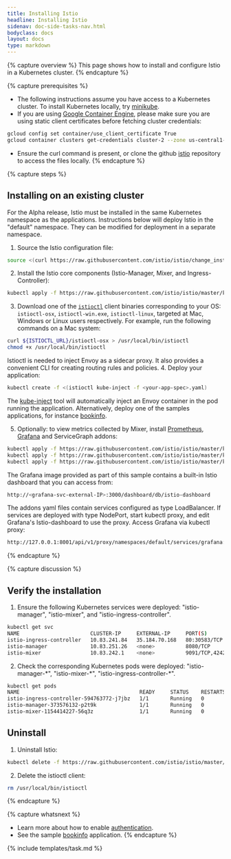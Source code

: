 ```yaml
---
title: Installing Istio
headline: Installing Istio
sidenav: doc-side-tasks-nav.html
bodyclass: docs
layout: docs
type: markdown
---
```

{% capture overview %}
This page shows how to install and configure Istio in a Kubernetes cluster.
{% endcapture %}

{% capture prerequisites %}
* The following instructions assume you have access to a Kubernetes cluster. To install Kubernetes locally, try [minikube](https://kubernetes.io/docs/getting-started-guides/minikube/).
* If you are using [Google Container Engine](https://cloud.google.com/container-engine), please make sure you are using static client certificates before fetching cluster credentials:
```bash
gcloud config set container/use_client_certificate True
gcloud container clusters get-credentials cluster-2 --zone us-central1-a --project istio-demo
```
* Ensure the curl command is present, or clone the github [istio](https://github.com/istio/istio) repository to access the files locally.
{% endcapture %}

{% capture steps %}
## Installing on an existing cluster
For the Alpha release, Istio must be installed in the same Kubernetes namespace as the applications. Instructions below will deploy Istio in the "default" namespace. They can be modified for deployment in a separate namespace.

1. Source the Istio configuration file:
```bash
source <(curl https://raw.githubusercontent.com/istio/istio/change_install/istio.VERSION)
```
2. Install the Istio core components (Istio-Manager, Mixer, and Ingress-Controller):
```bash
kubectl apply -f https://raw.githubusercontent.com/istio/istio/master/kubernetes/istio.yaml
```
3. Download one of the [`istioctl`]({{site.bareurl}}/docs/reference/istioctl.html) client binaries corresponding to your OS: `istioctl-osx`, `istioctl-win.exe`,
`istioctl-linux`, targeted at Mac, Windows or Linux users respectively. For example, run the following commands on a Mac system:
```bash
curl ${ISTIOCTL_URL}/istioctl-osx > /usr/local/bin/istioctl
chmod +x /usr/local/bin/istioctl
```
Istioctl is needed to inject Envoy as a sidecar proxy. It also provides a convenient CLI for creating routing rules and policies.
4. Deploy your application:
```bash
kubectl create -f <(istioctl kube-inject -f <your-app-spec>.yaml)
```
The [kube-inject]({{site.bareurl}}/docs/reference/istioctl.html##kube-inject) tool will automatically inject an Envoy container in the pod running the application.
Alternatively, deploy one of the samples applications, for instance [bookinfo]({{site.bareurl}}/docs/samples/bookinfo.html).

5. Optionally: to view metrics collected by Mixer, install [Prometheus](https://prometheus.io), [Grafana](http://staging.grafana.org) and ServiceGraph addons:
```bash
kubectl apply -f https://raw.githubusercontent.com/istio/istio/master/kubernetes/addons/grafana.yaml
kubectl apply -f https://raw.githubusercontent.com/istio/istio/master/kubernetes/addons/prometheus.yaml
kubectl apply -f https://raw.githubusercontent.com/istio/istio/master/kubernetes/addons/servicegraph.yaml
```
The Grafana image provided as part of this sample contains a built-in Istio dashboard that you can access from:
```bash
http://<grafana-svc-external-IP>:3000/dashboard/db/istio-dashboard
```
The addons yaml files contain services configured as type LoadBalancer. If services are deployed with type NodePort,
start kubectl proxy, and edit Grafana's Istio-dashboard to use the proxy. Access Grafana via kubectl proxy:
```bash
http://127.0.0.1:8001/api/v1/proxy/namespaces/default/services/grafana:3000/dashboard/db/istio-dashboard
```
{% endcapture %}

{% capture discussion %}
## Verify the installation

1. Ensure the following Kubernetes services were deployed: "istio-manager", "istio-mixer", and "istio-ingress-controller".
```bash
kubectl get svc
NAME                       CLUSTER-IP     EXTERNAL-IP     PORT(S)              AGE
istio-ingress-controller   10.83.241.84   35.184.70.168   80:30583/TCP         39m
istio-manager              10.83.251.26   <none>          8080/TCP             39m
istio-mixer                10.83.242.1    <none>          9091/TCP,42422/TCP   39m
```
2. Check the corresponding Kubernetes pods were deployed: "istio-manager-\*", "istio-mixer-\*", "istio-ingress-controller-\*".
```bash
kubectl get pods
NAME                                       READY     STATUS    RESTARTS   AGE
istio-ingress-controller-594763772-j7jbz   1/1       Running   0          49m
istio-manager-373576132-p2t9k              1/1       Running   0          49m
istio-mixer-1154414227-56q3z               1/1       Running   0          49m
```

## Uninstall
1. Uninstall Istio:
```bash
kubectl delete -f https://raw.githubusercontent.com/istio/istio/master/kubernetes/istio.yaml
```
2. Delete the istioctl client:
```bash
rm /usr/local/bin/istioctl
```

{% endcapture %}

{% capture whatsnext %}
* Learn more about how to enable [authentication]({{site.bareurl}}/docs/tasks/istio-auth.html).
* See the sample [bookinfo]({{site.bareurl}}/docs/samples/bookinfo.html) application.
{% endcapture %}

{% include templates/task.md %}

